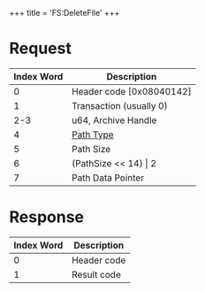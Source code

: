 +++
title = 'FS:DeleteFile'
+++

# Request

| Index Word | Description                                          |
|------------|------------------------------------------------------|
| 0          | Header code \[0x08040142\]                           |
| 1          | Transaction (usually 0)                              |
| 2-3        | u64, Archive Handle                                  |
| 4          | [Path Type](Filesystem_services#PathType "wikilink") |
| 5          | Path Size                                            |
| 6          | (PathSize \<\< 14) \| 2                              |
| 7          | Path Data Pointer                                    |

# Response

| Index Word | Description |
|------------|-------------|
| 0          | Header code |
| 1          | Result code |